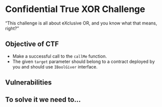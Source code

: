 # Confidential True XOR Challenge

“This challenge is all about eXclusive OR, and you know what that means, right?”

## Objective of CTF

- Make a successful call to the `callMe` function.
- The given `target` parameter should belong to a contract deployed by you and should use `IBoolGiver` interface.

## Vulnerabilities

## To solve it we need to...
